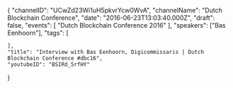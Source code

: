 {
    "channelID": "UCwZd23Wi1uH5pkvrYcw0WvA",
    "channelName": "Dutch Blockchain Conference",
    "date": "2016-06-23T13:03:40.000Z",
    "draft": false,
    "events": [
        "Dutch Blockchain Conference 2016"
    ],
    "speakers": ["Bas Eenhoorn"],
    "tags": [

    ],
    "title": "Interview with Bas Eenhoorn, Digicommissaris | Dutch Blockchain Conference #dbc16",
    "youtubeID": "BSIRd_5rfHY"
}
